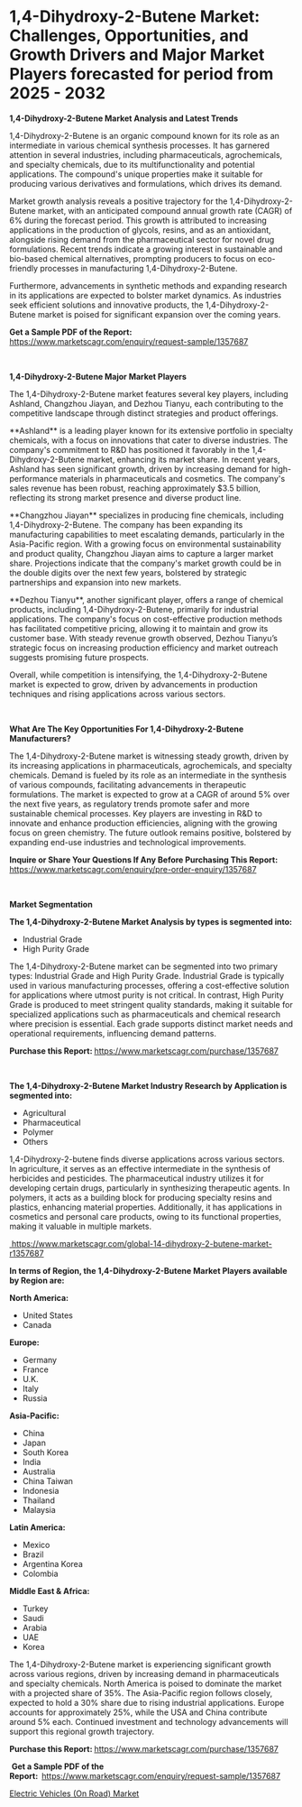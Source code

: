 <p><h1>1,4-Dihydroxy-2-Butene Market: Challenges, Opportunities, and Growth Drivers and Major Market Players forecasted for period from 2025 - 2032</h1></p><p><strong>1,4-Dihydroxy-2-Butene Market Analysis and Latest Trends</strong></p>
<p><p>1,4-Dihydroxy-2-Butene is an organic compound known for its role as an intermediate in various chemical synthesis processes. It has garnered attention in several industries, including pharmaceuticals, agrochemicals, and specialty chemicals, due to its multifunctionality and potential applications. The compound's unique properties make it suitable for producing various derivatives and formulations, which drives its demand.</p><p>Market growth analysis reveals a positive trajectory for the 1,4-Dihydroxy-2-Butene market, with an anticipated compound annual growth rate (CAGR) of 6% during the forecast period. This growth is attributed to increasing applications in the production of glycols, resins, and as an antioxidant, alongside rising demand from the pharmaceutical sector for novel drug formulations. Recent trends indicate a growing interest in sustainable and bio-based chemical alternatives, prompting producers to focus on eco-friendly processes in manufacturing 1,4-Dihydroxy-2-Butene.</p><p>Furthermore, advancements in synthetic methods and expanding research in its applications are expected to bolster market dynamics. As industries seek efficient solutions and innovative products, the 1,4-Dihydroxy-2-Butene market is poised for significant expansion over the coming years.</p></p>
<p><strong>Get a Sample PDF of the Report:&nbsp;</strong> <a href="https://www.marketscagr.com/enquiry/request-sample/1357687?utm_campaign=3271&utm_medium=2&utm_source=Github&utm_content=ia&utm_term=22032025&utm_id=14-dihydroxy-2-butene">https://www.marketscagr.com/enquiry/request-sample/1357687</a></p>
<p>&nbsp;</p>
<p><strong>1,4-Dihydroxy-2-Butene Major Market Players</strong></p>
<p><p>The 1,4-Dihydroxy-2-Butene market features several key players, including Ashland, Changzhou Jiayan, and Dezhou Tianyu, each contributing to the competitive landscape through distinct strategies and product offerings.</p><p>**Ashland** is a leading player known for its extensive portfolio in specialty chemicals, with a focus on innovations that cater to diverse industries. The company's commitment to R&D has positioned it favorably in the 1,4-Dihydroxy-2-Butene market, enhancing its market share. In recent years, Ashland has seen significant growth, driven by increasing demand for high-performance materials in pharmaceuticals and cosmetics. The company's sales revenue has been robust, reaching approximately $3.5 billion, reflecting its strong market presence and diverse product line.</p><p>**Changzhou Jiayan** specializes in producing fine chemicals, including 1,4-Dihydroxy-2-Butene. The company has been expanding its manufacturing capabilities to meet escalating demands, particularly in the Asia-Pacific region. With a growing focus on environmental sustainability and product quality, Changzhou Jiayan aims to capture a larger market share. Projections indicate that the company's market growth could be in the double digits over the next few years, bolstered by strategic partnerships and expansion into new markets.</p><p>**Dezhou Tianyu**, another significant player, offers a range of chemical products, including 1,4-Dihydroxy-2-Butene, primarily for industrial applications. The company's focus on cost-effective production methods has facilitated competitive pricing, allowing it to maintain and grow its customer base. With steady revenue growth observed, Dezhou Tianyu’s strategic focus on increasing production efficiency and market outreach suggests promising future prospects.</p><p>Overall, while competition is intensifying, the 1,4-Dihydroxy-2-Butene market is expected to grow, driven by advancements in production techniques and rising applications across various sectors.</p></p>
<p>&nbsp;</p>
<p><strong>What Are The Key Opportunities For 1,4-Dihydroxy-2-Butene Manufacturers?</strong></p>
<p><p>The 1,4-Dihydroxy-2-Butene market is witnessing steady growth, driven by its increasing applications in pharmaceuticals, agrochemicals, and specialty chemicals. Demand is fueled by its role as an intermediate in the synthesis of various compounds, facilitating advancements in therapeutic formulations. The market is expected to grow at a CAGR of around 5% over the next five years, as regulatory trends promote safer and more sustainable chemical processes. Key players are investing in R&D to innovate and enhance production efficiencies, aligning with the growing focus on green chemistry. The future outlook remains positive, bolstered by expanding end-use industries and technological improvements.</p></p>
<p><strong>Inquire or Share Your Questions If Any Before Purchasing This Report:</strong> <a href="https://www.marketscagr.com/enquiry/pre-order-enquiry/1357687?utm_campaign=3271&utm_medium=2&utm_source=Github&utm_content=ia&utm_term=22032025&utm_id=14-dihydroxy-2-butene">https://www.marketscagr.com/enquiry/pre-order-enquiry/1357687</a></p>
<p>&nbsp;</p>
<p><strong>Market Segmentation</strong></p>
<p><strong>The 1,4-Dihydroxy-2-Butene Market Analysis by types is segmented into:</strong></p>
<p><ul><li>Industrial Grade</li><li>High Purity Grade</li></ul></p>
<p><p>The 1,4-Dihydroxy-2-Butene market can be segmented into two primary types: Industrial Grade and High Purity Grade. Industrial Grade is typically used in various manufacturing processes, offering a cost-effective solution for applications where utmost purity is not critical. In contrast, High Purity Grade is produced to meet stringent quality standards, making it suitable for specialized applications such as pharmaceuticals and chemical research where precision is essential. Each grade supports distinct market needs and operational requirements, influencing demand patterns.</p></p>
<p><strong>Purchase this Report:&nbsp;</strong><a href="https://www.marketscagr.com/purchase/1357687?utm_campaign=3271&utm_medium=2&utm_source=Github&utm_content=ia&utm_term=22032025&utm_id=14-dihydroxy-2-butene">https://www.marketscagr.com/purchase/1357687</a></p>
<p>&nbsp;</p>
<p><strong>The 1,4-Dihydroxy-2-Butene Market Industry Research by Application is segmented into:</strong></p>
<p><ul><li>Agricultural</li><li>Pharmaceutical</li><li>Polymer</li><li>Others</li></ul></p>
<p><p>1,4-Dihydroxy-2-butene finds diverse applications across various sectors. In agriculture, it serves as an effective intermediate in the synthesis of herbicides and pesticides. The pharmaceutical industry utilizes it for developing certain drugs, particularly in synthesizing therapeutic agents. In polymers, it acts as a building block for producing specialty resins and plastics, enhancing material properties. Additionally, it has applications in cosmetics and personal care products, owing to its functional properties, making it valuable in multiple markets.</p></p>
<p><a href="https://www.marketscagr.com/global-14-dihydroxy-2-butene-market-r1357687?utm_campaign=3271&utm_medium=2&utm_source=Github&utm_content=ia&utm_term=22032025&utm_id=14-dihydroxy-2-butene">&nbsp;https://www.marketscagr.com/global-14-dihydroxy-2-butene-market-r1357687</a></p>
<p><strong>In terms of Region, the 1,4-Dihydroxy-2-Butene Market Players available by Region are:</strong></p>
<p>
    <p> <strong> North America: </strong>
        <ul>
            <li>United States</li>
            <li>Canada</li>
        </ul>
        </p> 
    <p> <strong> Europe: </strong>
        <ul>
            <li>Germany</li>
            <li>France</li>
            <li>U.K.</li>
            <li>Italy</li>
            <li>Russia</li>
        </ul>
        </p> 
    <p> <strong> Asia-Pacific: </strong>
        <ul>
            <li>China</li>
            <li>Japan</li>
            <li>South Korea</li>
            <li>India</li>
            <li>Australia</li>
            <li>China Taiwan</li>
            <li>Indonesia</li>
            <li>Thailand</li>
            <li>Malaysia</li>
        </ul>
        </p> 
    <p> <strong> Latin America: </strong>
        <ul>
            <li>Mexico</li>
            <li>Brazil</li>
            <li>Argentina Korea</li>
            <li>Colombia</li>
        </ul>
        </p> 
    <p> <strong> Middle East & Africa: </strong>
        <ul>
            <li>Turkey</li>
            <li>Saudi</li>
            <li>Arabia</li>
            <li>UAE</li>
            <li>Korea</li>
        </ul>
    </p>
    </p>
<p><p>The 1,4-Dihydroxy-2-Butene market is experiencing significant growth across various regions, driven by increasing demand in pharmaceuticals and specialty chemicals. North America is poised to dominate the market with a projected share of 35%. The Asia-Pacific region follows closely, expected to hold a 30% share due to rising industrial applications. Europe accounts for approximately 25%, while the USA and China contribute around 5% each. Continued investment and technology advancements will support this regional growth trajectory.</p></p>
<p><strong>Purchase this Report: </strong><a href="https://www.marketscagr.com/purchase/1357687?utm_campaign=3271&utm_medium=2&utm_source=Github&utm_content=ia&utm_term=22032025&utm_id=14-dihydroxy-2-butene">https://www.marketscagr.com/purchase/1357687</a></p>
<p>&nbsp;<strong>Get a Sample PDF of the Report:&nbsp;&nbsp;</strong><a href="https://www.marketscagr.com/enquiry/request-sample/1357687?utm_campaign=3271&utm_medium=2&utm_source=Github&utm_content=ia&utm_term=22032025&utm_id=14-dihydroxy-2-butene">https://www.marketscagr.com/enquiry/request-sample/1357687</a></p>
<p><strong></strong></p>
<p><p><a href="https://github.com/shamstirroc7/Market-Research-Report-List-1/blob/main/electric-vehicles-on-road-market.md?utm_campaign=3271&utm_medium=2&utm_source=Github&utm_content=ia&utm_term=22032025&utm_id=14-dihydroxy-2-butene">Electric Vehicles (On Road) Market</a></p></p>